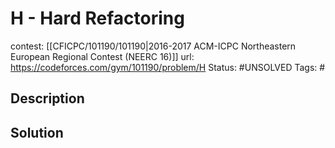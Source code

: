 # H - Hard Refactoring

contest: [[CFICPC/101190/101190|2016-2017 ACM-ICPC Northeastern European Regional Contest (NEERC 16)]]
url: https://codeforces.com/gym/101190/problem/H
Status: #UNSOLVED
Tags: #

## Description

## Solution

